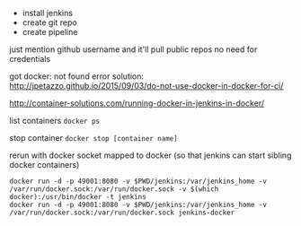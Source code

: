 - install jenkins
- create git repo
- create pipeline

just mention github username and it'll pull public repos
no need for credentials


got docker: not found error
solution:
http://jpetazzo.github.io/2015/09/03/do-not-use-docker-in-docker-for-ci/

http://container-solutions.com/running-docker-in-jenkins-in-docker/



list containers
```docker ps```

stop container
```docker stop [container name]```


rerun with docker socket mapped to docker (so that jenkins can start sibling docker containers)

```
docker run -d -p 49001:8080 -v $PWD/jenkins:/var/jenkins_home -v /var/run/docker.sock:/var/run/docker.sock -v $(which docker):/usr/bin/docker -t jenkins
docker run -d -p 49001:8080 -v $PWD/jenkins:/var/jenkins_home -v /var/run/docker.sock:/var/run/docker.sock jenkins-docker
```
